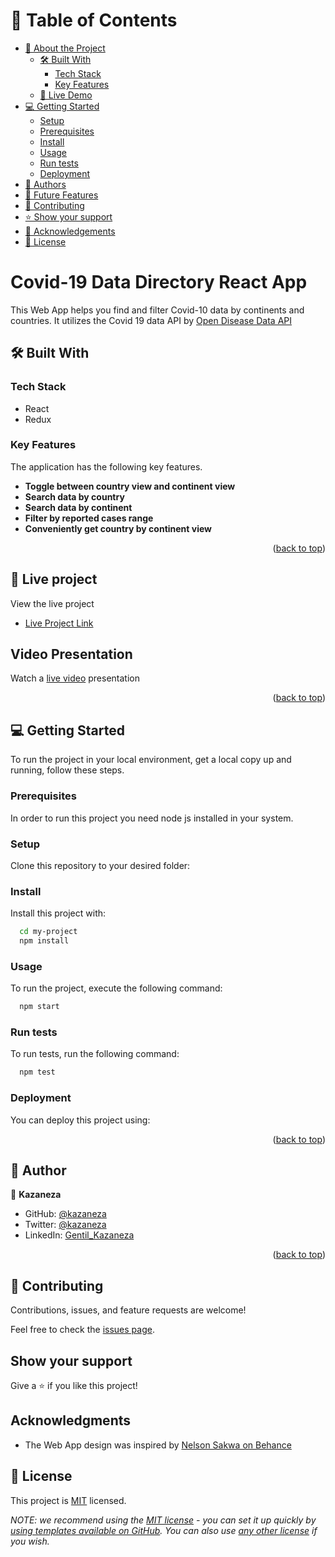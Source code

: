 <a name="readme-top"></a>

# 📗 Table of Contents

- [📖 About the Project](#about-project)
  - [🛠 Built With](#built-with)
    - [Tech Stack](#tech-stack)
    - [Key Features](#key-features)
  - [🚀 Live Demo](#live-demo)
- [💻 Getting Started](#getting-started)
  - [Setup](#setup)
  - [Prerequisites](#prerequisites)
  - [Install](#install)
  - [Usage](#usage)
  - [Run tests](#run-tests)
  - [Deployment](#triangular_flag_on_post-deployment)
- [👥 Authors](#authors)
- [🔭 Future Features](#future-features)
- [🤝 Contributing](#contributing)
- [⭐️ Show your support](#support)
- [🙏 Acknowledgements](#acknowledgements)
- [📝 License](#license)

<!-- PROJECT DESCRIPTION -->

# Covid-19 Data Directory React App <a name="about-project"></a>

This Web App helps you find and filter Covid-10 data by continents and countries. It utilizes the Covid 19 data API by [Open Disease Data API](https://disease.sh/docs)

## 🛠 Built With <a name="built-with"></a>

### Tech Stack <a name="tech-stack"></a>

- React
- Redux

<!-- Features -->

### Key Features <a name="key-features"></a>

The application has the following key features.

- **Toggle between country view and continent view**
- **Search data by country**
- **Search data by continent**
- **Filter by reported cases range**
- **Conveniently get country by continent view**

<p align="right">(<a href="#readme-top">back to top</a>)</p>

<!-- LIVE DEMO -->

## 🚀 Live project <a name="live-demo"></a>

View the live project

- [Live Project Link]()

## Video Presentation

Watch a [live video]() presentation

<p align="right">(<a href="#readme-top">back to top</a>)</p>

<!-- GETTING STARTED -->

## 💻 Getting Started <a name="getting-started"></a>

To run the project in your local environment, get a local copy up and running, follow these steps.

### Prerequisites

In order to run this project you need node js installed in your system.

<!--
Example command:

```sh
 gem install rails
```
 -->

### Setup

Clone this repository to your desired folder:

<!--
Example commands:

```sh
  cd my-folder
  git clone git@github.com:myaccount/my-project.git
```
--->

### Install

Install this project with:

```sh
  cd my-project
  npm install
```

### Usage

To run the project, execute the following command:

```sh
  npm start
```

### Run tests

To run tests, run the following command:

<!--
Example command:

```sh
  bin/rails test test/models/article_test.rb
```
--->

```sh
  npm test
```

### Deployment

You can deploy this project using:

<!--
Example:

```sh

```
 -->

<p align="right">(<a href="#readme-top">back to top</a>)</p>

<!-- AUTHORS -->

## 👥 Author <a name="authors"></a>

👤 **Kazaneza**

- GitHub: [@kazaneza](https://github.com/kazaneza)
- Twitter: [@kazaneza](https://twitter.com/kazaneza)
- LinkedIn: [Gentil_Kazaneza](https://www.linkedin.com/in/gentil-kazaneza-a51742188/)

<p align="right">(<a href="#readme-top">back to top</a>)</p>

<!-- FUTURE FEATURES -->

<!-- CONTRIBUTING -->

## 🤝 Contributing <a name="contributing"></a>

Contributions, issues, and feature requests are welcome!

Feel free to check the [issues page](../../issues/).

## Show your support <a name="support"></a>

Give a ⭐️ if you like this project!

## Acknowledgments <a name="acknowledgements"></a>

- The Web App design was inspired by [Nelson Sakwa on Behance](https://www.behance.net/sakwadesignstudio)

## 📝 License <a name="license"></a>

This project is [MIT](./MIT.md) licensed.

_NOTE: we recommend using the [MIT license](https://choosealicense.com/licenses/mit/) - you can set it up quickly by [using templates available on GitHub](https://docs.github.com/en/communities/setting-up-your-project-for-healthy-contributions/adding-a-license-to-a-repository). You can also use [any other license](https://choosealicense.com/licenses/) if you wish._

<a name="readme-top"></a>
